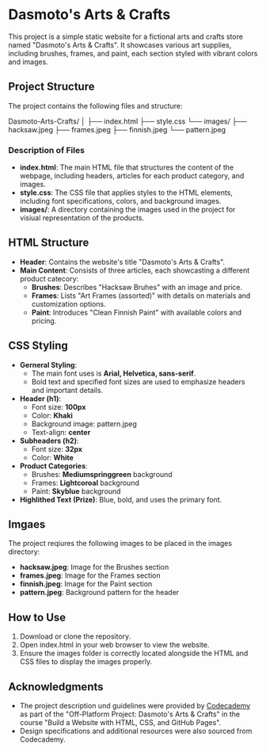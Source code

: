 # Dasmoto's Arts & Crafts

This project is a simple static website for a fictional arts and crafts store named "Dasmoto's Arts & Crafts". It showcases various art supplies, including brushes, frames, and paint, each section styled with vibrant colors and images.

## Project Structure

The project contains the following files and structure:

Dasmoto-Arts-Crafts/
    │
    ├── index.html
    ├── style.css
    └── images/
        ├── hacksaw.jpeg
        ├── frames.jpeg
        ├── finnish.jpeg
        └── pattern.jpeg

### Description of Files

* **index.html**: The main HTML file that structures the content of the webpage, including headers, articles for each product category, and images.
* **style.css**: The CSS file that applies styles to the HTML elements, including font specifications, colors, and background images.
* **images/**: A directory containing the images used in the project for visiual representation of the products.

## HTML Structure

* **Header**: Contains the website's title "Dasmoto's Arts & Crafts".
* **Main Content**: Consists of three articles, each showcasting a different product catecory:
    * **Brushes**: Describes "Hacksaw Bruhes" with an image and price.
    * **Frames**: Lists "Art Frames (assorted)" with details on materials and customization options.
    * **Paint**: Introduces "Clean Finnish Paint" with available colors and pricing.

## CSS Styling

* **Gerneral Styling**:
    * The main font uses is **Arial, Helvetica, sans-serif**.
    * Bold text and specified font sizes are used to emphasize headers and important details.
* **Header (h1)**:
    * Font size: **100px**
    * Color: **Khaki**
    * Background image: pattern.jpeg
    * Text-align: **center**
* **Subheaders (h2)**:
    * Font size: **32px**
    * Color: **White**
* **Product Categories**:
    * Brushes: **Mediumspringgreen** background
    * Frames: **Lightcoroal** background
    * Paint: **Skyblue** background
* **Highlithed Text (Prize)**: Blue, bold, and uses the primary font.

## Imgaes

The project reqiures the following images to be placed in the images directory:
* **hacksaw.jpeg**: Image for the Brushes section
* **frames.jpeg**: Image for the Frames section
* **finnish.jpeg**: Image for the Paint section
* **pattern.jpeg**: Background pattern for the header

## How to Use

1. Download or clone the repository.
2. Open index.html in your web browser to view the website.
3. Ensure the images folder is correctly located alongside the HTML and CSS files to display the images properly.

## Acknowledgments

* The project description und guidelines were provided by <a href="https://www.codecademy.com/learn/paths/learn-how-to-build-websites">Codecademy</a> as part of the "Off-Platform Project: Dasmoto's Arts & Crafts" in the course "Build a Website with HTML, CSS, and GitHub Pages".
* Design specifications and additional resources were also sourced from Codecademy.
